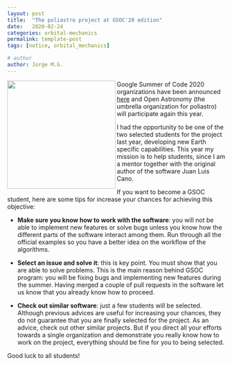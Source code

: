 ```yaml
---
layout: post
title:  "The poliastro project at GSOC'20 edition"
date:   2020-02-24
categories: orbital-mechanics
permalink: template-post
tags: [notice, orbital_mechanics]

# author
author: Jorge M.G.
---
```


<img class="imgleft" src="{{site.url}}/img/posts/gsoc_logo.png" align="left"
style="width:250px">

Google Summer of Code 2020 organizations have been announced
[here](https://summerofcode.withgoogle.com/organizations/) and Open Astronomy
(the umbrella organization for poliastro) will participate again this year.

I had the opportunity to be one of the two selected students for the project last
year, developing new Earth specific capabilities. This year my mission is to help
students, since I am a mentor together with the original author of the software
Juan Luis Cano.

If you want to become a GSOC student, here are some tips for increase your chances
for achieving this objective:

* **Make sure you know how to work with the software**: you will not be able to implement
  new features or solve bugs unless you know how the different parts of the software
  interact among them. Run through all the official examples so you have a better idea
  on the workflow of the algorithms.

* **Select an issue and solve it**: this is key point. You must show that you are able
  to solve problems. This is the main reason behind GSOC program: you will be fixing bugs
  and implementing new features during the summer. Having merged a couple of
  pull requests in the software let us know that you already know how to proceed.

* **Check out similar software**: just a few students will be selected. Although previous
  advices are useful for increasing your chances, they do not guarantee that you are
  finally selected for the project. As an advice, check out other similar projects.
  But if you direct all your efforts towards a single organization and demonstrate
  you really know how to work on the project, everything should be fine for you to
  being selected.

Good luck to all students!
